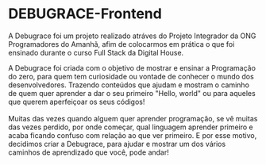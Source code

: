 # DEBUGRACE-Frontend

A Debugrace foi um projeto realizado atráves do Projeto Integrador da ONG Programadores do Amanhã, afim de colocarmos em prática o que foi ensinado durante o curso Full Stack da Digital House.

A Debugrace foi criada com o objetivo de mostrar e ensinar a Programação do zero, para quem tem curiosidade ou vontade de conhecer o mundo dos desenvolvedores.
Trazendo conteúdos que ajudam e mostram o caminho de quem quer aprender a dar o seu primeiro "Hello, world" ou para aqueles que querem aperfeiçoar os seus códigos!
<br/><br/>
Muitas das vezes quando alguem quer aprender programação, se vê muitas das vezes perdido, por onde começar, qual linguagem aprender primeiro e acaba ficando confuso com relação ao que ver primeiro. E por esse motivo, decidimos criar a Debugrace, para ajudar e mostrar um dos vários caminhos de aprendizado que você, pode andar!
